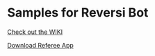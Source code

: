 # Samples for Reversi Bot

[Check out the WIKI](https://github.com/Entreco/reversi-bot/wiki)

[Download Referee App](https://play.google.com/store/apps/details?id=nl.altran.reversi.reversiwars)
